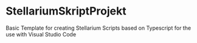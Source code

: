 # StellariumSkriptProjekt
Basic Template for creating Stellarium Scripts based on Typescript for the use with Visual Studio Code
